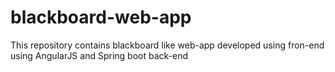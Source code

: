 # blackboard-web-app

This repository contains blackboard like web-app developed using fron-end using AngularJS and Spring boot back-end
